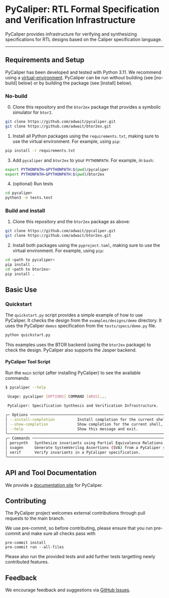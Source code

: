 

# PyCaliper: RTL Formal Specification and Verification Infrastructure

PyCaliper provides infrastructure for verifying and synthesizing specifications for RTL designs based on the Caliper specification language.

----



## Requirements and Setup

PyCaliper has been developed and tested with Python 3.11. We recommend using a [virtual-environment](https://github.com/pyenv/pyenv). PyCaliper can be run without building (see [no-build] below) or by building the package (see [install] below).


### No-build

0. Clone this repository and the `btor2ex` package that provides a symbolic simulator for `btor2`.

```bash
git clone https://github.com/adwait/pycaliper.git
git clone https://github.com/adwait/btor2ex.git
```

1. Install all Python packages using the `requirements.txt`, making sure to use the virtual environment. For example, using `pip`:

```bash
pip install -r requirements.txt
```


3. Add `pycaliper` and `btor2ex` to your `PYTHONPATH`. For example, in `bash`:

```bash
export PYTHONPATH=$PYTHONPATH:$(pwd)/pycaliper
export PYTHONPATH=$PYTHONPATH:$(pwd)/btor2ex
```

4. (optional) Run tests

```bash
cd pycaliper
python3 -m tests.test
```


### Build and install

1. Clone this repository and the `btor2ex` package as above:

```bash
git clone https://github.com/adwait/pycaliper.git
git clone https://github.com/adwait/btor2ex.git
```

2. Install both packages using the `pyproject.toml`, making sure to use the virtual environment. For example, using `pip`:

```bash
cd <path to pycaliper>
pip install .
cd <path to btor2ex>
pip install .
```


## Basic Use

### Quickstart

The `quickstart.py` script provides a simple example of how to use PyCaliper. It checks the design from the `examples/designs/demo` directory. 
It uses the PyCaliper `demos` specification from the `tests/specs/demo.py` file. 

```bash
python quickstart.py
```

This examples uses the BTOR backend (using the `btor2ex` package) to check the design. 
PyCaliper also supports the Jasper backend.


#### PyCaliper Tool Script

Run the `main` script (after installing PyCaliper) to see the available commands:

```bash
$ pycaliper --help

 Usage: pycaliper [OPTIONS] COMMAND [ARGS]...

 PyCaliper: Specification Synthesis and Verification Infrastructure.

╭─ Options ───────────────────────────────────────────────────────────────────────────────────────────────────────╮
│ --install-completion          Install completion for the current shell.                                         │
│ --show-completion             Show completion for the current shell, to copy it or customize the installation.  │
│ --help                        Show this message and exit.                                                       │
╰─────────────────────────────────────────────────────────────────────────────────────────────────────────────────╯
╭─ Commands ──────────────────────────────────────────────────────────────────────────────────────────────────────╮
│ persynth   Synthesize invariants using Partial Equivalence Relations (PER).                                     │
│ svagen     Generate SystemVerilog Assertions (SVA) from a PyCaliper specification.                              │
│ verif      Verify invariants in a PyCaliper specification.                                                      │
╰─────────────────────────────────────────────────────────────────────────────────────────────────────────────────╯
```

## API and Tool Documentation

We provide a [documentation site](https://pycaliper.github.io) for PyCaliper.


## Contributing

The PyCaliper project welcomes external contributions through pull requests to the main branch.

We use pre-commit, so before contributing, please ensure that you run pre-commit and make sure all checks pass with
```
pre-commit install
pre-commit run --all-files
```

Please also run the provided tests and add further tests targetting newly contributed features.

## Feedback

We encourage feedback and suggestions via [GitHub Issues](https://github.com/adwait/pycaliper/issues).
